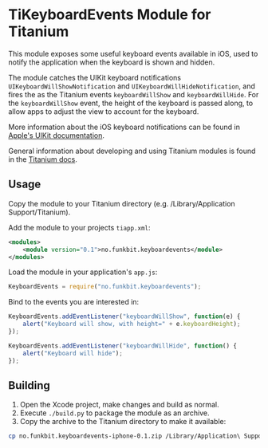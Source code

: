 TiKeyboardEvents Module for Titanium
=====================================

This module exposes some useful keyboard events available in iOS, used to notify the application when the keyboard is shown and hidden.

The module catches the UIKit keyboard notifications `UIKeyboardWillShowNotification` and `UIKeyboardWillHideNotification`, and fires the as the Titanium events `keyboardWillShow` and `keyboardWillHide`. For the `keyboardWillShow` event, the height of the keyboard is passed along, to allow apps to adjust the view to account for the keyboard.

More information about the iOS keyboard notifications can be found in [Apple's UIKit documentation][appledocs].

General information about developing and using Titanium modules is found in the [Titanium docs][timoduledocs].

Usage
-----

Copy the module to your Titanium directory (e.g. /Library/Application Support/Titanium).

Add the module to your projects `tiapp.xml`:

```xml
<modules>
    <module version="0.1">no.funkbit.keyboardevents</module>
</modules>
```

Load the module in your application's `app.js`:

```js
KeyboardEvents = require("no.funkbit.keyboardevents");
```

Bind to the events you are interested in:

```js
KeyboardEvents.addEventListener("keyboardWillShow", function(e) {
    alert("Keyboard will show, with height=" + e.keyboardHeight);
});

KeyboardEvents.addEventListener("keyboardWillHide", function() {
    alert("Keyboard will hide");
});
```

Building
--------

1. Open the Xcode project, make changes and build as normal.
2. Execute `./build.py` to package the module as an archive.
3. Copy the archive to the Titanium directory to make it available:

```sh
cp no.funkbit.keyboardevents-iphone-0.1.zip /Library/Application\ Support/Titanium/
```

[appledocs]: http://developer.apple.com/library/ios/#documentation/uikit/reference/UIWindow_Class/UIWindowClassReference/UIWindowClassReference.html
[timoduledocs]: http://wiki.appcelerator.org/display/guides/iOS+Module+Development+Guide
